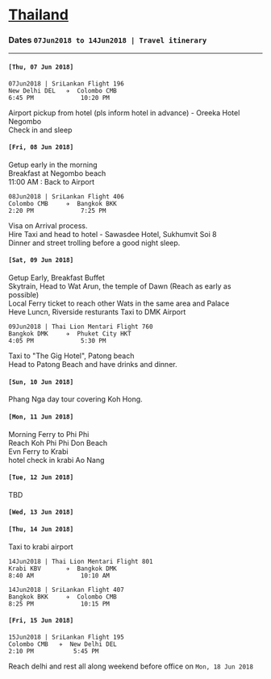 # [Thailand](https://en.wikipedia.org/wiki/Thailand)

### Dates `07Jun2018 to 14Jun2018 | Travel itinerary` 
***
  

#### `[Thu, 07 Jun 2018]`  
  
  ```
  07Jun2018 | SriLankan Flight 196
  New Delhi DEL   ✈  Colombo CMB
  6:45 PM             10:20 PM   
  ```  
  Airport pickup from hotel (pls inform hotel in advance) - Oreeka Hotel Negombo  
  Check in and sleep
  
 ####  `[Fri, 08 Jun 2018]`
  
  Getup early in the morning  
  Breakfast at Negombo beach  
  11:00 AM : Back to Airport 
  
  ```
  08Jun2018 | SriLankan Flight 406
  Colombo CMB     ✈  Bangkok BKK
  2:20 PM             7:25 PM
  ```   
  Visa on Arrival process.  
  Hire Taxi and head to hotel - Sawasdee Hotel, Sukhumvit Soi 8  
  Dinner and street trolling before a good night sleep.  
  
 #### `[Sat, 09 Jun 2018]`  
  
  Getup Early, Breakfast Buffet  
  Skytrain, Head to Wat Arun, the temple of Dawn (Reach as early as possible)  
  Local Ferry ticket to reach other Wats in the same area and Palace  
  Heve Luncn, Riverside resturants 
  Taxi to DMK Airport  
  
  ``` 
  09Jun2018 | Thai Lion Mentari Flight 760
  Bangkok DMK     ✈  Phuket City HKT
  4:05 PM             5:30 PM     
  ```   
  Taxi to "The Gig Hotel", Patong beach  
  Head to Patong Beach and have drinks and dinner.    
  
  #### `[Sun, 10 Jun 2018]`
  
  Phang Nga day tour covering Koh Hong.  
  
  #### `[Mon, 11 Jun 2018]`
  
  Morning Ferry to Phi Phi   
  Reach Koh Phi Phi Don Beach   
  Evn Ferry to Krabi  
  hotel check in krabi Ao Nang  
  
  #### `[Tue, 12 Jun 2018]`
   TBD  
  #### `[Wed, 13 Jun 2018]`
   
   
   
  #### `[Thu, 14 Jun 2018]`
  
  Taxi to krabi airport
  
  ``` 
  14Jun2018 | Thai Lion Mentari Flight 801
  Krabi KBV       ✈  Bangkok DMK
  8:40 AM             10:10 AM
  ```
  ```
  14Jun2018 | SriLankan Flight 407
  Bangkok BKK     ✈  Colombo CMB
  8:25 PM             10:15 PM 
  ```
  
  #### `[Fri, 15 Jun 2018]`
  
  ```
  15Jun2018 | SriLankan Flight 195
  Colombo CMB   ✈  New Delhi DEL
  2:10 PM           5:45 PM
  ```
  Reach delhi and rest all along weekend before office on `Mon, 18 Jun 2018` 
